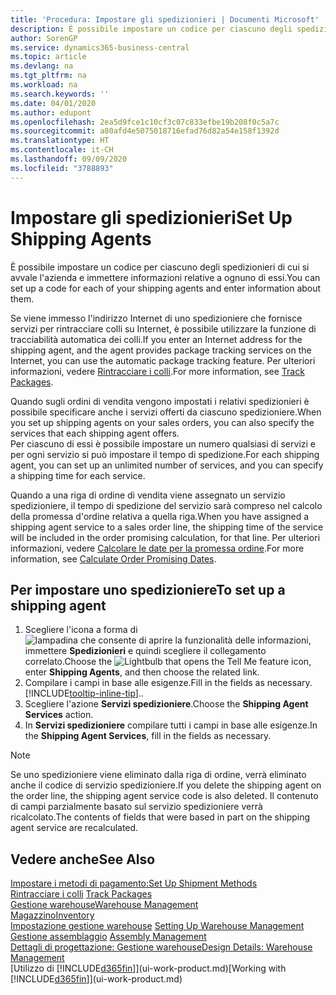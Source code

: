 ```yaml
---
title: 'Procedura: Impostare gli spedizionieri | Documenti Microsoft'
description: È possibile impostare un codice per ciascuno degli spedizionieri di cui si avvale l'azienda e immettere informazioni relative a ognuno di essi.
author: SorenGP
ms.service: dynamics365-business-central
ms.topic: article
ms.devlang: na
ms.tgt_pltfrm: na
ms.workload: na
ms.search.keywords: ''
ms.date: 04/01/2020
ms.author: edupont
ms.openlocfilehash: 2ea5d9fce1c10cf3c07c833efbe19b208f0c5a7c
ms.sourcegitcommit: a80afd4e5075018716efad76d82a54e158f1392d
ms.translationtype: HT
ms.contentlocale: it-CH
ms.lasthandoff: 09/09/2020
ms.locfileid: "3788893"
---
```

# <a name="set-up-shipping-agents"></a><span data-ttu-id="e2446-103">Impostare gli spedizionieri</span><span class="sxs-lookup"><span data-stu-id="e2446-103">Set Up Shipping Agents</span></span>
<span data-ttu-id="e2446-104">È possibile impostare un codice per ciascuno degli spedizionieri di cui si avvale l'azienda e immettere informazioni relative a ognuno di essi.</span><span class="sxs-lookup"><span data-stu-id="e2446-104">You can set up a code for each of your shipping agents and enter information about them.</span></span>  

<span data-ttu-id="e2446-105">Se viene immesso l'indirizzo Internet di uno spedizioniere che fornisce servizi per rintracciare colli su Internet, è possibile utilizzare la funzione di tracciabilità automatica dei colli.</span><span class="sxs-lookup"><span data-stu-id="e2446-105">If you enter an Internet address for the shipping agent, and the agent provides package tracking services on the Internet, you can use the automatic package tracking feature.</span></span> <span data-ttu-id="e2446-106">Per ulteriori informazioni, vedere [Rintracciare i colli](sales-how-track-packages.md).</span><span class="sxs-lookup"><span data-stu-id="e2446-106">For more information, see [Track Packages](sales-how-track-packages.md).</span></span>

<span data-ttu-id="e2446-107">Quando sugli ordini di vendita vengono impostati i relativi spedizionieri è possibile specificare anche i servizi offerti da ciascuno spedizioniere.</span><span class="sxs-lookup"><span data-stu-id="e2446-107">When you set up shipping agents on your sales orders, you can also specify the services that each shipping agent offers.</span></span>  
<span data-ttu-id="e2446-108">Per ciascuno di essi è possibile impostare un numero qualsiasi di servizi e per ogni servizio si può impostare il tempo di spedizione.</span><span class="sxs-lookup"><span data-stu-id="e2446-108">For each shipping agent, you can set up an unlimited number of services, and you can specify a shipping time for each service.</span></span>  

<span data-ttu-id="e2446-109">Quando a una riga di ordine di vendita viene assegnato un servizio spedizioniere, il tempo di spedizione del servizio sarà compreso nel calcolo della promessa d'ordine relativa a quella riga.</span><span class="sxs-lookup"><span data-stu-id="e2446-109">When you have assigned a shipping agent service to a sales order line, the shipping time of the service will be included in the order promising calculation, for that line.</span></span> <span data-ttu-id="e2446-110">Per ulteriori informazioni, vedere [Calcolare le date per la promessa ordine](sales-how-to-calculate-order-promising-dates.md).</span><span class="sxs-lookup"><span data-stu-id="e2446-110">For more information, see [Calculate Order Promising Dates](sales-how-to-calculate-order-promising-dates.md).</span></span>

## <a name="to-set-up-a-shipping-agent"></a><span data-ttu-id="e2446-111">Per impostare uno spedizioniere</span><span class="sxs-lookup"><span data-stu-id="e2446-111">To set up a shipping agent</span></span>  
1.  <span data-ttu-id="e2446-112">Scegliere l'icona a forma di ![lampadina che consente di aprire la funzionalità delle informazioni](media/ui-search/search_small.png "Informazioni sull'operazione che si desidera eseguire"), immettere **Spedizionieri** e quindi scegliere il collegamento correlato.</span><span class="sxs-lookup"><span data-stu-id="e2446-112">Choose the ![Lightbulb that opens the Tell Me feature](media/ui-search/search_small.png "Tell me what you want to do") icon, enter **Shipping Agents**, and then choose the related link.</span></span>  
2.  <span data-ttu-id="e2446-113">Compilare i campi in base alle esigenze.</span><span class="sxs-lookup"><span data-stu-id="e2446-113">Fill in the fields as necessary.</span></span> [!INCLUDE[tooltip-inline-tip](includes/tooltip-inline-tip_md.md)]<span data-ttu-id="e2446-114">.</span><span class="sxs-lookup"><span data-stu-id="e2446-114">.</span></span>  
3.  <span data-ttu-id="e2446-115">Scegliere l'azione **Servizi spedizioniere**.</span><span class="sxs-lookup"><span data-stu-id="e2446-115">Choose the **Shipping Agent Services** action.</span></span>
4. <span data-ttu-id="e2446-116">In **Servizi spedizioniere** compilare tutti i campi in base alle esigenze.</span><span class="sxs-lookup"><span data-stu-id="e2446-116">In the **Shipping Agent Services**, fill in the fields as necessary.</span></span>

> [!NOTE]  
>  <span data-ttu-id="e2446-117">Se uno spedizioniere viene eliminato dalla riga di ordine, verrà eliminato anche il codice di servizio spedizioniere.</span><span class="sxs-lookup"><span data-stu-id="e2446-117">If you delete the shipping agent on the order line, the shipping agent service code is also deleted.</span></span> <span data-ttu-id="e2446-118">Il contenuto di campi parzialmente basato sul servizio spedizioniere verrà ricalcolato.</span><span class="sxs-lookup"><span data-stu-id="e2446-118">The contents of fields that were based in part on the shipping agent service are recalculated.</span></span>  

## <a name="see-also"></a><span data-ttu-id="e2446-119">Vedere anche</span><span class="sxs-lookup"><span data-stu-id="e2446-119">See Also</span></span>
[<span data-ttu-id="e2446-120">Impostare i metodi di pagamento:</span><span class="sxs-lookup"><span data-stu-id="e2446-120">Set Up Shipment Methods</span></span>](sales-how-set-up-shipment-methods.md)  
<span data-ttu-id="e2446-121">[Rintracciare i colli](sales-how-track-packages.md)  </span><span class="sxs-lookup"><span data-stu-id="e2446-121">[Track Packages](sales-how-track-packages.md)  </span></span>  
[<span data-ttu-id="e2446-122">Gestione warehouse</span><span class="sxs-lookup"><span data-stu-id="e2446-122">Warehouse Management</span></span>](warehouse-manage-warehouse.md)  
[<span data-ttu-id="e2446-123">Magazzino</span><span class="sxs-lookup"><span data-stu-id="e2446-123">Inventory</span></span>](inventory-manage-inventory.md)  
<span data-ttu-id="e2446-124">[Impostazione gestione warehouse](warehouse-setup-warehouse.md)   </span><span class="sxs-lookup"><span data-stu-id="e2446-124">[Setting Up Warehouse Management](warehouse-setup-warehouse.md)   </span></span>  
<span data-ttu-id="e2446-125">[Gestione assemblaggio](assembly-assemble-items.md)  </span><span class="sxs-lookup"><span data-stu-id="e2446-125">[Assembly Management](assembly-assemble-items.md)  </span></span>  
[<span data-ttu-id="e2446-126">Dettagli di progettazione: Gestione warehouse</span><span class="sxs-lookup"><span data-stu-id="e2446-126">Design Details: Warehouse Management</span></span>](design-details-warehouse-management.md)  
<span data-ttu-id="e2446-127">[Utilizzo di [!INCLUDE[d365fin](includes/d365fin_md.md)]](ui-work-product.md)</span><span class="sxs-lookup"><span data-stu-id="e2446-127">[Working with [!INCLUDE[d365fin](includes/d365fin_md.md)]](ui-work-product.md)</span></span>  
